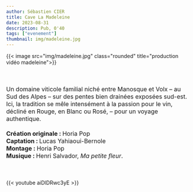 ```yaml
---
author: Sébastien CIER
title: Cave La Madeleine
date: 2023-08-31
description: Pub, 0'40
tags: ["evenement"]
thumbnail: img/madeleine.jpg
---
```

{{< image src="img/madeleine.jpg" class="rounded" title="production vidéo madeleine">}}

<p style='margin:0cm;font-size:16px;'>&nbsp;</p>
<p style='margin:0cm;font-size:16px;'>&nbsp;</p>
<p style='margin:0cm;font-size:16px;'>Un domaine viticole familial niché entre Manosque et Volx – au Sud des Alpes – sur des pentes bien drainées exposées sud-est. Ici, la tradition se mêle intensément à la passion pour le vin, décliné en Rouge, en Blanc ou Rosé, – pour un voyage authentique.</p>
<p style='margin:0cm;font-size:16px;'>&nbsp;</p>
<p style='margin:0cm;font-size:16px;'><strong>Cr&eacute;ation originale : </strong>Horia Pop</p>
<p style='margin:0cm;font-size:16px;'><strong>Captation : </strong>Lucas Yahiaoui-Bernole</p>
<p style='margin:0cm;font-size:16px;'><strong>Montage : </strong>Horia Pop</p>
<p style='margin:0cm;font-size:16px;'><strong>Musique : </strong>Henri Salvador, <em>Ma petite fleur</em>.</p>
<p style='margin:0cm;font-size:16px;'>&nbsp;</p>
<p style='margin:0cm;font-size:16px;'>&nbsp;</p>

{{< youtube aiDlDRwc3yE >}}


